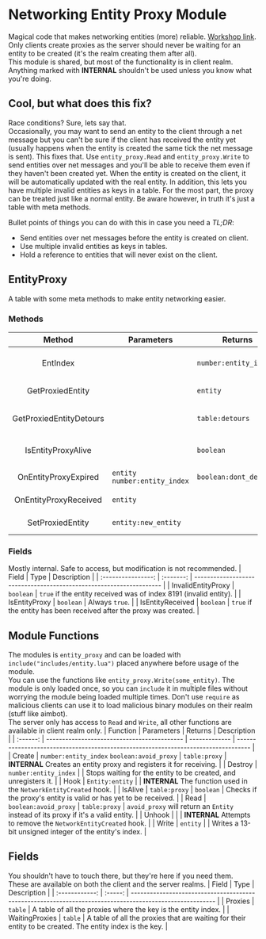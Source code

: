 # Networking Entity Proxy Module
Magical code that makes networking entities (more) reliable. [Workshop link](https://steamcommunity.com/sharedfiles/filedetails/?id=2943025031).  
Only clients create proxies as the server should never be waiting for an entity to be created (it's the realm creating them after all).  
This module is shared, but most of the functionality is in client realm.  
Anything marked with **INTERNAL** shouldn't be used unless you know what you're doing.

## Cool, but what does this fix?
Race conditions? Sure, lets say that.  
Occasionally, you may want to send an entity to the client through a net message but you can't be sure if the client has received the entity yet (usually happens when the entity is created the same tick the net message is sent). This fixes that. Use `entity_proxy.Read` and `entity_proxy.Write` to send entities over net messages and you'll be able to receive them even if they haven't been created yet. When the entity is created on the client, it will be automatically updated with the real entity. In addition, this lets you have multiple invalid entities as keys in a table. For the most part, the proxy can be treated just like a normal entity. Be aware however, in truth it's just a table with meta methods.  

Bullet points of things you can do with this in case you need a *TL;DR*:
 *  Send entities over net messages before the entity is created on client.
 *  Use multiple invalid entities as keys in tables.
 *  Hold a reference to entities that will never exist on the client.

## EntityProxy
A table with some meta methods to make entity networking easier.  

### Methods
|          Method         | Parameters                     | Returns                | Description                                                        |
| :---------------------: | ------------------------------ | ---------------------- | ------------------------------------------------------------------ |
|         EntIndex        |                                | `number:entity_index`  | Same as `Entity:EntIndex()` but works even with an invalid entity. |
|     GetProxiedEntity    |                                | `entity`               | Returns the proxied entity, even if it's invalid.                  |
| GetProxiedEntityDetours |                                | `table:detours`        | **INTERNAL** Returns the detours table. All values are functions.  |
|    IsEntityProxyAlive   |                                | `boolean`              | Same as `entity_proxy.IsAlive(proxy)` where proxy is `self`.       |
|  OnEntityProxyExpired   | `entity` `number:entity_index` | `boolean:dont_destroy` | Called when the entity was not received.                           |
|  OnEntityProxyReceived  | `entity`                       |                        | Called when the entity is received.                                |
|     SetProxiedEntity    | `entity:new_entity`            |                        | **INTERNAL** Sets the proxied entity.                              |

### Fields
Mostly internal. Safe to access, but modification is not recommended.
|        Field       |    Type   | Description                                                         |
| :----------------: | :-------: | ------------------------------------------------------------------- |
| InvalidEntityProxy | `boolean` | `true` if the entity received was of index 8191 (invalid entity).   |
|    IsEntityProxy   | `boolean` | Always `true`.                                                      |
|  IsEntityReceived  | `boolean` | `true` if the entity has been received after the proxy was created. |

## Module Functions
The modules is `entity_proxy` and can be loaded with `include("includes/entity.lua")` placed anywhere before usage of the module.  
You can use the functions like `entity_proxy.Write(some_entity)`. The module is only loaded once, so you can `include` it in multiple files without worrying the module being loaded multiple times. Don't use `require` as malicious clients can use it to load malicious binary modules on their realm (stuff like aimbot).  
The server only has access to `Read` and `Write`, all other functions are available in client realm only.
| Function | Parameters                                  | Returns       | Description                                                                        |
| :------: | ------------------------------------------- | ------------- | ---------------------------------------------------------------------------------- |
|  Create  | `number:entity_index` `boolean:avoid_proxy` | `table:proxy` | **INTERNAL** Creates an entity proxy and registers it for receiving.               |
|  Destroy | `number:entity_index`                       |               | Stops waiting for the entity to be created, and unregisters it.                    |
|   Hook   | `Entity:entity`                             |               | **INTERNAL** The function used in the `NetworkEntityCreated` hook.                      |
|  IsAlive | `table:proxy`                               | `boolean`     | Checks if the proxy's entity is valid or has yet to be received.                   |
|   Read   | `boolean:avoid_proxy`                       | `table:proxy` | `avoid_proxy` will return an `Entity` instead of its proxy if it's a valid entity. |
|  Unhook  |                                             |               | **INTERNAL** Attempts to remove the `NetworkEntityCreated` hook.                        |
|   Write  | `entity`                                    |               | Writes a 13-bit unsigned integer of the entity's index.                            |

## Fields
You shouldn't have to touch there, but they're here if you need them.  
These are available on both the client and the server realms.
|      Field     |   Type  | Description                                                                                              |
| :------------: | :-----: | -------------------------------------------------------------------------------------------------------- |
| Proxies        | `table` | A table of all the proxies where the key is the entity index.                                            |
| WaitingProxies | `table` | A table of all the proxies that are waiting for their entity to be created. The entity index is the key. |
